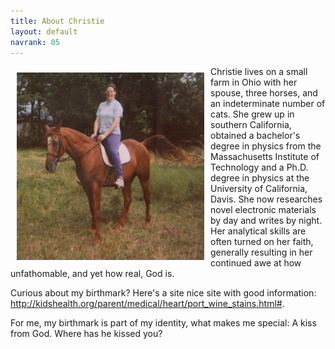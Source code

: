 ```yaml
---
title: About Christie
layout: default
navrank: 05
---
```

<img style="margin: 10px; float: left;" alt="Me on Jordache." src="../images/me_on_jordache_bio.jpg" width="300px" height="300px"/>

Christie lives on a small farm in Ohio with her spouse, three horses, and an indeterminate number of cats.   She grew up in southern California, obtained a bachelor's degree in physics from the Massachusetts Institute of Technology and a Ph.D. degree in physics at the University of California, Davis.  She now researches novel electronic materials by day and writes by night.  Her analytical skills are often turned on her faith, generally resulting in her continued awe at how unfathomable, and yet how real, God is.

Curious about my birthmark?  Here's a site nice site with good information:  http://kidshealth.org/parent/medical/heart/port_wine_stains.html#.  

For me, my birthmark is part of my identity, what makes me special:  A kiss from God.  Where has he kissed you?